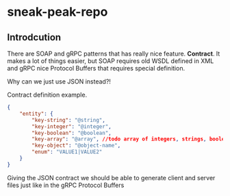 # sneak-peak-repo
## Introdcution

There are SOAP and gRPC patterns that has really nice feature. **Contract**. It makes a lot of things easier,
but SOAP requires old WSDL defined in XML and gRPC nice Protocol Buffers that requires special definition.

Why can we just use JSON instead?!

Contract definition example.

```json
{
    "entity": {
        "key-string": "@string",
        "key-integer": "@integer",
        "key-boolean": "@boolean",
        "key-array": "@array", //todo array of integers, strings, booleans...
        "key-object": "@object-name",
        "enum": "VALUE1|VALUE2"
    }
}
```

Giving the JSON contract we should be able to generate client and server files just like in the gRPC Protocol Buffers
